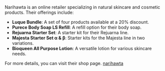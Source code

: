 Narihawta is an online retailer specializing in natural skincare and cosmetic products. Their offerings include:

- **Luque Bundle**: A set of four products available at a 20% discount.
- **Purece Body Soap LS Refill**: A refill option for their body soap.
- **Rejuarna Starter Set**: A starter kit for their Rejuarna line.
- **Majesta Starter Set α & β**: Starter kits for the Majesta line in two variations.
- **Bioqueen All Purpose Lotion**: A versatile lotion for various skincare needs.

For more details, you can visit their shop page. [narihawta](https://narihawta.com/)
